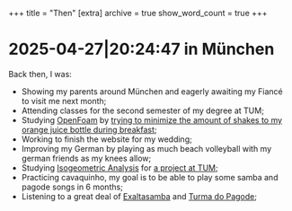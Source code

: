 +++
title = "Then"
[extra]
archive = true
show_word_count = true
+++
# <time>2025-04-27|20:24:47</time> in <place>München</place>
Back then, I was:
- Showing my parents around München and eagerly awaiting my Fiancé to visit me next month;
- Attending classes for the second semester of my degree at TUM;
- Studying [OpenFoam](https://openfoam.org/) by [trying to minimize the amount of shakes to my orange juice bottle during breakfast](/projects/oj);
- Working to finish the website for my wedding;
- Improving my German by playing as much beach volleyball with my german friends as my knees allow;
- Studying [Isogeometric Analysis](https://en.wikipedia.org/wiki/Isogeometric_analysis) for [a project at TUM](/projects/softwarelab);
- Practicing cavaquinho, my goal is to be able to play some samba and pagode songs in 6 months;
- Listening to a great deal of [Exaltasamba](https://open.spotify.com/track/6XFWri1vmFonMp5eHPY6K0?si=ff3272b46ed040ae) and [Turma do Pagode](https://open.spotify.com/track/6VmCuIpGrkTseUjRTaROnF?si=65926159a337446e);



